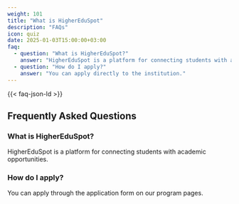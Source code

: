 ```yaml
---
weight: 101
title: "What is HigherEduSpot"
description: "FAQs"
icon: quiz
date: 2025-01-03T15:00:00+03:00
faq:
  - question: "What is HigherEduSpot?"
    answer: "HigherEduSpot is a platform for connecting students with academic opportunities."
  - question: "How do I apply?"
    answer: "You can apply directly to the institution."
---
```




{{< faq-json-ld >}}

## Frequently Asked Questions

### What is HigherEduSpot?
HigherEduSpot is a platform for connecting students with academic opportunities.

### How do I apply?
You can apply through the application form on our program pages.
